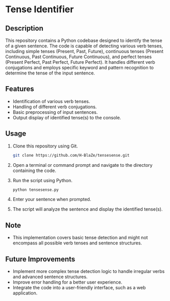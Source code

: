 # Tense Identifier

## Description

This repository contains a Python codebase designed to identify the tense of a given sentence. The code is capable of detecting various verb tenses, including simple tenses (Present, Past, Future), continuous tenses (Present Continuous, Past Continuous, Future Continuous), and perfect tenses (Present Perfect, Past Perfect, Future Perfect). It handles different verb conjugations and employs specific keyword and pattern recognition to determine the tense of the input sentence.

## Features

- Identification of various verb tenses.
- Handling of different verb conjugations.
- Basic preprocessing of input sentences.
- Output display of identified tense(s) to the console.

## Usage

1. Clone this repository using Git.

   ```bash
   git clone https://github.com/H-BlaZe/tensesense.git
   ```

2. Open a terminal or command prompt and navigate to the directory containing the code.

3. Run the script using Python.

   ```bash
   python tensesense.py
   ```

4. Enter your sentence when prompted.

5. The script will analyze the sentence and display the identified tense(s).

## Note

- This implementation covers basic tense detection and might not encompass all possible verb tenses and sentence structures.

## Future Improvements

- Implement more complex tense detection logic to handle irregular verbs and advanced sentence structures.
- Improve error handling for a better user experience.
- Integrate the code into a user-friendly interface, such as a web application.
